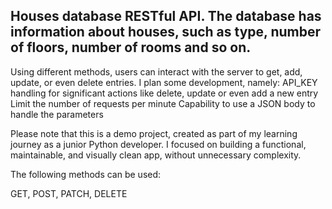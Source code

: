 ## Houses database RESTful API. The database has information about houses, such as type, number of floors, number of rooms and so on.

Using different methods, users can interact with the server to get, add, update, or even delete entries.
I plan some development, namely:
API_KEY handling for significant actions like delete, update or even add a new entry
Limit the number of requests per minute
Capability to use a JSON body to handle the parameters

Please note that this is a demo project, created as part of my learning journey as a junior Python developer. I focused on building a functional, maintainable, and visually clean app, without unnecessary complexity.

The following methods can be used:

GET, POST, PATCH, DELETE
